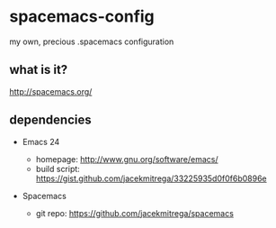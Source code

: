 # spacemacs-config
my own, precious .spacemacs configuration

## what is it?
http://spacemacs.org/

## dependencies
* Emacs 24

  + homepage: http://www.gnu.org/software/emacs/
  + build script: https://gist.github.com/jacekmitrega/33225935d0f0f6b0896e

* Spacemacs

  + git repo: https://github.com/jacekmitrega/spacemacs
